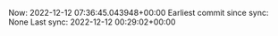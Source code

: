 Now: 2022-12-12 07:36:45.043948+00:00 Earliest commit since sync: None Last sync: 2022-12-12 00:29:02+00:00
